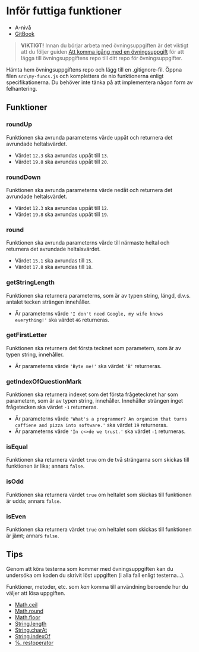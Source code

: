 # Inför futtiga funktioner

- A-nivå
- [GitBook](https://coursepress.gitbooks.io/1dv021/content/ovningsuppgifter/del1/infor-futtiga-funktioner/)

> __VIKTIGT!__ Innan du börjar arbeta med övningsuppgiften är det viktigt att du följer guiden [Att komma igång med en övningsuppgift](https://coursepress.gitbooks.io/1dv021/content/guider/att-komma-igang-med-en-ovningsuppgift/) för att lägga till övningsuppgiftens repo till ditt repo för övningsuppgifter.

Hämta hem övningsuppgiftens repo och lägg till en .gitignore-fil. Öppna filen `src\my-funcs.js` och komplettera de nio funktionerna enligt specifikationerna. Du behöver inte tänka på att implementera någon form av felhantering.

## Funktioner

### roundUp

Funktionen ska avrunda parameterns värde uppåt och returnera det avrundade heltalsvärdet.

- Värdet `12.3` ska avrundas uppåt till `13`.
- Värdet `19.8` ska avrundas uppåt till `20`.

### roundDown

Funktionen ska avrunda parameterns värde nedåt och returnera det avrundade heltalsvärdet.

- Värdet `12.3` ska avrundas uppåt till `12`.
- Värdet `19.8` ska avrundas uppåt till `19`.

### round

Funktionen ska avrunda parameterns värde till närmaste heltal och returnera det avrundade heltalsvärdet.

- Värdet `15.1` ska avrundas till `15`.
- Värdet `17.8` ska avrundas till `18`.

### getStringLength

Funktionen ska returnera parameterns, som är av typen string, längd, d.v.s. antalet tecken strängen innehåller.

- Är parameterns värde `'I don't need Google, my wife knows everything!'` ska värdet `46` returneras.

### getFirstLetter

Funktionen ska returnera det första tecknet som parametern, som är av typen string, innehåller.

- Är parameterns värde `'Byte me!'` ska värdet `'B'` returneras.

### getIndexOfQuestionMark

Funktionen ska returnera indexet som det första frågetecknet har som parametern, som är av typen string, innehåller. Innehåller strängen inget frågetecken ska värdet `-1` returneras.

- Är parameterns värde `'What's a programmer? An organism that turns caffiene and pizza into software.'` ska värdet `19` returneras.
- Är parameterns värde `'In c<>de we trust.'` ska värdet `-1` returneras.


### isEqual

Funktionen ska returnera värdet `true` om de två strängarna som skickas till funktionen är lika; annars `false`.

### isOdd

Funktionen ska returnera värdet `true` om heltalet som skickas till funktionen är udda; annars `false`.

### isEven

Funktionen ska returnera värdet `true` om heltalet som skickas till funktionen är jämt; annars `false`.

## Tips

Genom att köra testerna som kommer med övningsuppgiften kan du undersöka om koden du skrivit löst uppgiften (i alla fall enligt testerna...).

Funktioner, metoder, etc. som _kan_ komma till användning beroende hur du väljer att lösa uppgiften.

- [Math.ceil](https://developer.mozilla.org/en-US/docs/Web/JavaScript/Reference/Global_Objects/Math/ceil)
- [Math.round](https://developer.mozilla.org/en-US/docs/Web/JavaScript/Reference/Global_Objects/Math/round)
- [Math.floor](https://developer.mozilla.org/en-US/docs/Web/JavaScript/Reference/Global_Objects/Math/floor)
- [String.length](https://developer.mozilla.org/en-US/docs/Web/JavaScript/Reference/Global_Objects/String/length)
- [String.charAt](https://developer.mozilla.org/en-US/docs/Web/JavaScript/Reference/Global_Objects/String/charAt)
- [String.indexOf](https://developer.mozilla.org/en-US/docs/Web/JavaScript/Reference/Global_Objects/String/indexOf)
- [%, restoperator](https://developer.mozilla.org/en-US/docs/Web/JavaScript/Reference/Operators/Arithmetic_Operators#Remainder)
